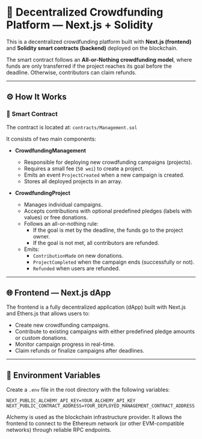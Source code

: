 # 🚀 Decentralized Crowdfunding Platform — Next.js + Solidity

This is a decentralized crowdfunding platform built with **Next.js (frontend)** and **Solidity smart contracts (backend)** deployed on the blockchain.

The smart contract follows an **All-or-Nothing crowdfunding model**, where funds are only transferred if the project reaches its goal before the deadline. Otherwise, contributors can claim refunds.

---

## ⚙️ How It Works

### 🔗 Smart Contract

The contract is located at: `contracts/Management.sol`

It consists of two main components:

- **CrowdfundingManagement**

  - Responsible for deploying new crowdfunding campaigns (projects).
  - Requires a small fee (`50 wei`) to create a project.
  - Emits an event `ProjectCreated` when a new campaign is created.
  - Stores all deployed projects in an array.

- **CrowdfundingProject**
  - Manages individual campaigns.
  - Accepts contributions with optional predefined pledges (labels with values) or free donations.
  - Follows an all-or-nothing rule:
    - If the goal is met by the deadline, the funds go to the project owner.
    - If the goal is not met, all contributors are refunded.
  - Emits:
    - `ContributionMade` on new donations.
    - `ProjectCompleted` when the campaign ends (successfully or not).
    - `Refunded` when users are refunded.

---

## 🌐 Frontend — Next.js dApp

The frontend is a fully decentralized application (dApp) built with Next.js and Ethers.js that allows users to:

- Create new crowdfunding campaigns.
- Contribute to existing campaigns with either predefined pledge amounts or custom donations.
- Monitor campaign progress in real-time.
- Claim refunds or finalize campaigns after deadlines.

---

## 🔑 Environment Variables

Create a `.env` file in the root directory with the following variables:

```env
NEXT_PUBLIC_ALCHEMY_API_KEY=YOUR_ALCHEMY_API_KEY
NEXT_PUBLIC_CONTRACT_ADDRESS=YOUR_DEPLOYED_MANAGEMENT_CONTRACT_ADDRESS
```

Alchemy is used as the blockchain infrastructure provider. It allows the frontend to connect to the Ethereum network (or other EVM-compatible networks) through reliable RPC endpoints.
